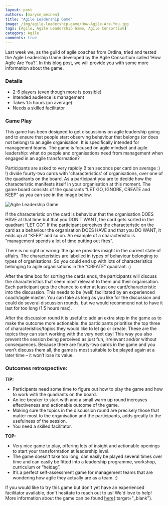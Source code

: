 ```yaml
---
layout: post
authors: [maryse_meinen]
title: "Agile Leadership Game"
image: /img/agile-leadership-game/How-Agile-Are-You.jpg
tags: [Agile, Agile Leadership Game, Agile Consortium]
category: Agile
comments: true
---
```


Last week we, as the guild of agile coaches from Ordina, tried and tested the Agile Leadership Game developed by the Agile Consortium called 'How Agile Are You?'.
In this blog post, we will provide you with some more information about the game.

### Details
* 2-6 players (even though more is possible)
* Intended audience is management
* Takes 1.5 hours (on average)
* Needs a skilled facilitator

### Game Play
This game has been designed to get discussions on agile leadership going and to ensure that people start observing behaviour that belongs (or does not belong) to an agile organisation.
It is specifically intended for management teams.
The game is focused on agile mindset and agile leadership: what do people and organisations need from management when engaged in an agile transformation?

Participants are asked to very rapidly (! ten seconds per card on average :) !) divide fourty-two cards with 'characteristics' of organisations, over one of the quadrants on the board.
As a participant you are to decide how the characteristic manifests itself in your organisation at this moment.
The game board consists of the quadrants “LET GO, IGNORE, CREATE and KEEP” as you can see in the image below.

<img alt="Agile Leadership Game" src="{{ '/img/agile-leadership-game/Agile-Leadership-Game.png' | prepend: site.baseurl }}" class="image fit" style="margin:0px auto; max-width: 750px;">

If the characteristic on the card is behaviour that the organisation DOES HAVE at that time but that you DON’T WANT, the card gets sorted in the quadrant “LET GO”.
If the participant perceives the characteristic on the card as a behaviour the organisation DOES HAVE and that you DO WANT, it ends up at “KEEP” and so on.
An example of a characteristic is “management spends a lot of time putting out fires”.

There is no right or wrong: the game provides insight in the current state of affairs.
The characteristics are labelled in types of behaviour belonging to types of organisations.
So you could end up with lots of characteristics belonging to agile organisations in the “CREATE” quadrant. :)

After the time box for sorting the cards ends, the participants will discuss the characteristics that seem most relevant to them and their organisation.
Each participant gets the chance to enter at least one card/characteristic into the discussion.
This needs to be (well) facilitated by an experienced coach/agile master.
You can take as long as you like for the discussion and could do several discussion rounds, but we would recommend not to have it last for too long (1.5 hours max).

After the discussion round it is useful to add an extra step in the game as to make the outcome more actionable:
the participants prioritise the top three of characteristics/topics they would like to let go or create.
These are the topics they can start working with the very next day!
This way you also prevent the session being perceived as just fun, irrelevant and/or without consequences.
Because there are fourty-two cards in the game and you won’t discuss them all, the game is most suitable to be played again at a later time – it won’t lose its value.

### Outcomes retrospective:

**TIP:**
* Participants need some time to figure out how to play the game and how to work with the quadrants on the board.
* An ice breaker to start with and a small warm up round increases effectiveness and actionable outcome of the game.
* Making sure the topics in the discussion round are precisely those that matter most to the organisation and the participants, adds greatly to the usefulness of the session.
* You need a skilled facilitator.

**TOP:**
* Very nice game to play, offering lots of insight and actionable openings to start your transformation at leadership level.
* The game doesn't take too long, can easily be played several times over time and can easily be fitted into a leadership programme, workshop, curriculum or “heidag”.
* It’s a perfect self-assessment game for management teams that are wondering how agile they actually are as a team. :)


If you would like to try this game but don't yet have an experienced facilitator available, don't hesitate to reach out to us! We'd love to help!
More information about the game can be found [here](https://www.agileconsortium.net/leadership-game/){:target="_blank"}.